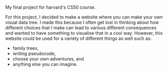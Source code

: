 My final project for harvard's CS50 course.

For this project, I decided to make a website where you can make your own visual data tree. I made this because I often get lost in thinking about how different choices that I make can lead to various different consequences and wanted to have something to visualise that in a cool way.
However, this website could be used for a variety of different things as well such as:

- family trees,
- writing pseudocode,
- choose your own adventures, and
- anything else you can imagine.
